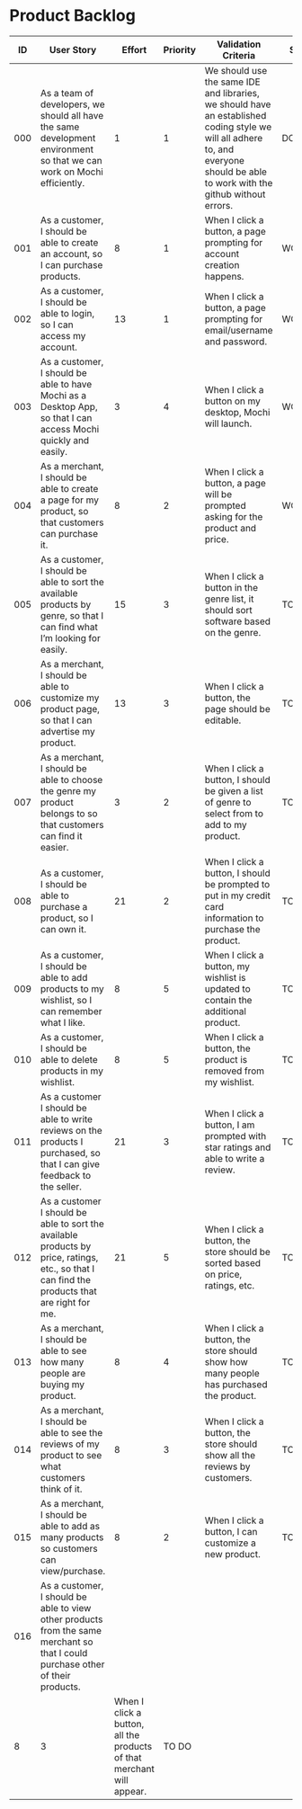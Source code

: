 # Product Backlog

| ID | User Story | Effort | Priority | Validation Criteria | Status |
|----|------------|--------|----------|---------------------|--------|
| 000 | As a team of developers, we should all have the same development environment so that we can work on Mochi efficiently. | 1 | 1 | We should use the same IDE and libraries, we should have an established coding style  we will all adhere to, and everyone should be able to work with the github without errors. | DONE |
| 001 | As a customer, I should be able to create an account, so I can purchase products. | 8 | 1 | When I click a button, a page prompting for account creation happens. | WORKING |
| 002 | As a customer, I should be able to login, so I can access my account. | 13 | 1 | When I click a button, a page prompting for email/username and password. | WORKING |
| 003 | As a customer, I should be able to have Mochi as a Desktop App, so that I can access Mochi quickly and easily. | 3 | 4 | When I click a button on my desktop, Mochi will launch. | WORKING |
| 004 | As a merchant, I should be able to create a page for my product, so that customers can purchase it. | 8 | 2 | When I click a button, a page will be prompted asking for the product and price. | WORKING |
| 005 | As a customer, I should be able to sort the available products by genre, so that I can find what I’m looking for easily. | 15 | 3 | When I click a button in the genre list, it should sort software based on the genre. | TO DO |
| 006 | As a merchant, I should be able to customize my product page, so that I can advertise my product. | 13 | 3 | When I click a button, the page should be editable. | TO DO |
| 007 | As a merchant, I should be able to choose the genre my product belongs to so that customers can find it easier. | 3 | 2 | When I click a button, I should be given a list of genre to select from to add to my product. | TO DO |
| 008 | As a customer, I should be able to purchase a product, so I can own it. | 21 | 2 | When I click a button, I should be prompted to put in my credit card information to purchase the product. | TO DO |
| 009 | As a customer, I should be able to add products to my wishlist, so I can remember what I like. | 8 | 5 | When I click a button, my wishlist is updated to contain the additional product. | TO DO |
| 010 | As a customer, I should be able to delete products in my wishlist. | 8 | 5 | When I click a button, the product is removed from my wishlist. | TO DO |
| 011 | As a customer I should be able to write reviews on the products I purchased, so that I can give feedback to the seller. | 21 | 3 | When I click a button, I am prompted with star ratings and able to write a review. | TO DO |
| 012 | As a customer I should be able to sort the available products by price, ratings, etc., so that I can find the products that are right for me. | 21 | 5 | When I click a button, the store should be sorted based on price, ratings, etc. | TO DO |
| 013 | As a merchant, I should be able to see how many people are buying my product. | 8 | 4 | When I click a button, the store should show how many people has purchased the product. | TO DO |
| 014 | As a merchant, I should be able to see the reviews of my product to see what customers think of it. | 8 | 3 | When I click a button, the store should show all the reviews by customers. | TO DO |
| 015 | As a merchant, I should be able to add as many products so customers can view/purchase. | 8 | 2 | When I click a button, I can customize a new product. | TO DO |
| 016 | As a customer, I should be able to view other products from the same merchant so that I could purchase other of their products.
 | 8 | 3 | When I click a button, all the products of that merchant will appear. | TO DO |
